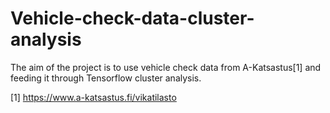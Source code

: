 # Vehicle-check-data-cluster-analysis
The aim of the project is to use vehicle check data from A-Katsastus[1] and feeding it through Tensorflow cluster analysis.


[1] https://www.a-katsastus.fi/vikatilasto
